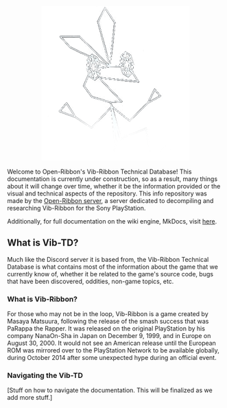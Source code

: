 <center><img src="/img/vibtd.png"></img></center>

Welcome to Open-Ribbon's Vib-Ribbon Technical Database! This documentation is currently under construction, so as a result, many things about it will change over time, whether it be the information provided or the visual and technical aspects of the repository. This info repository was made by the [Open-Ribbon server](https://discord.gg/cXVGPEmXK4), a server dedicated to decompiling and researching Vib-Ribbon for the Sony PlayStation.

Additionally, for full documentation on the wiki engine, MkDocs, visit [here](https://www.mkdocs.org).

## What is Vib-TD?

Much like the Discord server it is based from, the Vib-Ribbon Technical Database is what contains most of the information about the game that we currently know of, whether it be related to the game's source code, bugs that have been discovered, oddities, non-game topics, etc.

### What is Vib-Ribbon?

For those who may not be in the loop, Vib-Ribbon is a game created by Masaya Matsuura, following the release of the smash success that was PaRappa the Rapper. It was released on the original PlayStation by his company NanaOn-Sha in Japan on December 9, 1999, and in Europe on August 30, 2000. It would not see an American release until the European ROM was mirrored over to the PlayStation Network to be available globally, during October 2014 after some unexpected hype during an official event.

### Navigating the Vib-TD

\[Stuff on how to navigate the documentation. This will be finalized as we add more stuff.\]